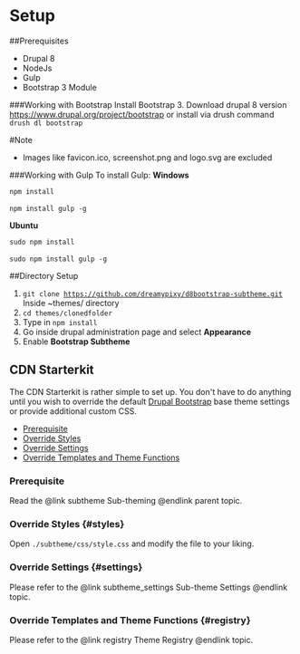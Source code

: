 <!-- @file Instructions on how to sub-theme the Drupal Bootstrap base theme using the CDN Starterkit. -->
<!-- @defgroup subtheme_cdn -->
<!-- @ingroup subtheme -->

# Setup
##Prerequisites
* Drupal 8
* NodeJs
* Gulp
* Bootstrap 3 Module

###Working with Bootstrap
Install Bootstrap 3. Download drupal 8 version https://www.drupal.org/project/bootstrap or install via drush command <code>drush dl bootstrap</code>

#Note
* Images like favicon.ico, screenshot.png and logo.svg are excluded

###Working with Gulp
To install Gulp:
**Windows**
<pre>
<code>npm install</code><br>
<code>npm install gulp -g</code>
</pre>
**Ubuntu**
<pre>
<code>sudo npm install</code><br>
<code>sudo npm install gulp -g</code>
</pre>

##Directory Setup
1. <code>git clone https://github.com/dreamypixy/d8bootstrap-subtheme.git</code>
Inside ~themes/ directory
2. <code>cd themes/clonedfolder</code>
3. Type in <code>npm install</code>
4. Go inside drupal administration page and select **Appearance**
5. Enable **Bootstrap Subtheme**

## CDN Starterkit

The CDN Starterkit is rather simple to set up. You don't have to do anything
until you wish to override the default [Drupal Bootstrap] base theme settings
or provide additional custom CSS.

- [Prerequisite](#prerequisite)
- [Override Styles](#styles)
- [Override Settings](#settings)
- [Override Templates and Theme Functions](#registry)

### Prerequisite
Read the @link subtheme Sub-theming @endlink parent topic.

### Override Styles {#styles}
Open `./subtheme/css/style.css` and modify the file to your liking.

### Override Settings {#settings}
Please refer to the @link subtheme_settings Sub-theme Settings @endlink topic.

### Override Templates and Theme Functions {#registry}
Please refer to the @link registry Theme Registry @endlink topic.

[Drupal Bootstrap]: https://www.drupal.org/project/bootstrap
[Bootstrap Framework]: http://getbootstrap.com
[jsDelivr CDN]: http://www.jsdelivr.com

